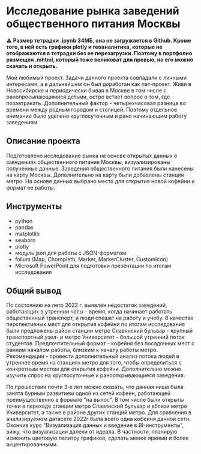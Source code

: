 # Исследование рынка заведений общественного питания Москвы
<div class="alert alert-warning">
⚠️  <b>Размер тетрадки .ipynb 34МБ, она не загружается в Github. Кроме того, в ней есть  графики plotly и геоаналитика, которые не отображаются в тетрадки без ее перезагрузки. Поэтому в портфолио размещен .mhtml, который тоже великоват для превью, но его можно скачать и открыть.</b> 
</div>

Мой любимый проект. Задачи данного проекта совпадали с личными интересами, а в дальнейшем он был доработан как пет-проект. Живя в  Новосибирске и периодически бывая в Москве в том числе с ранопросыпающимися детьми, остро встает вопрос о том, где позавтракать. Дополнительный фактор - четырехчасовая разница во времени между родным городом и столицей. Поэтому отдельное внимание было уделено круглосуточным и рано начинающим работу заведениям.
## Описание проекта
Подготовлено исследование рынка на основе открытых данных о заведениях общественного питания Москвы, визуализированы полученные данные. Заведения общественного питания были нанесены на карту Москвы. Дополнительно на карту были добавлены станции метро. На основе данных выбрано место для открытия новой кофейни и формат ее работы.
## Инструменты
- python
- pandas
- matplotlib
- seaborn
- plotly
- модуль json для работы с JSON-форматом
- folium (Map, Choropleth, Marker, MarkerCluster, CustomIcon) 
-  Microsoft PowerPoint для подготовки презентации по итогам исследования
  ## Общий вывод
  По состоянию на лето 2022 г. выявлен недостаток заведений, работающих в утреннии часы - время, когда начинает работать общественный транспорт, и люди спешат на работу и учебу. В качестве перспективных мест для открытия кофейни по итогам исследования были предложены район станции метро Славянский бульвар - крупный транспортный узел- и метро Университет - большой утренний поток студентов. Предпочтительный формат - кофейня без посадочных мест с ранним началом работы, близким к началу работы метро. Рекомендации - провести дополнительный анализ потока людей в утреннее время на станциях метро для того, чтобы определиться с конкретным местом для открытия кофейни. Дополнительно можно изучить спрос на круглосуточные и ранооткрывающиеся заведения.

  По прошествии почти 3-х лет можно сказать, что данная ниша была занята бурным развитием одной из сетей кофеен, работающей преимущественно в формате "на вынос". В том числе были открыты точки в переходе станции метро Славянский бульвар и вблизи метро Университет, а также в районе других станций метро. Для сравнения в анализируемом датасете 2022г была всего одна кофейня данной сети.
  Окончив курс "Визуализация данных и введение в BI-инструменты", вижу, что визуализации далеки от идеала. В частности, планирую изменить цветовую палитру графиков, сделать менее яркими и более акцентированными.
